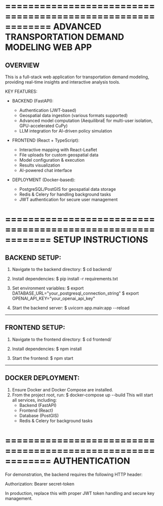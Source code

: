 ============================================================
        ADVANCED TRANSPORTATION DEMAND MODELING WEB APP
============================================================

OVERVIEW
---------
This is a full-stack web application for transportation demand modeling, 
providing real-time insights and interactive analysis tools.

KEY FEATURES:
- BACKEND (FastAPI):
  - Authentication (JWT-based)
  - Geospatial data ingestion (various formats supported)
  - Advanced model computation (AequilibraE for multi-user isolation, GPU-accelerated CuPy)
  - LLM integration for AI-driven policy simulation

- FRONTEND (React + TypeScript):
  - Interactive mapping with React-Leaflet
  - File uploads for custom geospatial data
  - Model configuration & execution
  - Results visualization
  - AI-powered chat interface

- DEPLOYMENT (Docker-based):
  - PostgreSQL/PostGIS for geospatial data storage
  - Redis & Celery for handling background tasks
  - JWT authentication for secure user management

============================================================
                      SETUP INSTRUCTIONS
============================================================

BACKEND SETUP:
---------------
1. Navigate to the backend directory:
   $ cd backend/

2. Install dependencies:
   $ pip install -r requirements.txt

3. Set environment variables:
   $ export DATABASE_URL="your_postgresql_connection_string"
   $ export OPENAI_API_KEY="your_openai_api_key"

4. Start the backend server:
   $ uvicorn app.main:app --reload

-----------------------------------------

FRONTEND SETUP:
---------------
1. Navigate to the frontend directory:
   $ cd frontend/

2. Install dependencies:
   $ npm install

3. Start the frontend:
   $ npm start

-----------------------------------------

DOCKER DEPLOYMENT:
-------------------
1. Ensure Docker and Docker Compose are installed.
2. From the project root, run:
   $ docker-compose up --build
   This will start all services, including:
   - Backend (FastAPI)
   - Frontend (React)
   - Database (PostGIS)
   - Redis & Celery for background tasks

============================================================
                     AUTHENTICATION
============================================================

For demonstration, the backend requires the following HTTP header:

   Authorization: Bearer secret-token

In production, replace this with proper JWT token handling 
and secure key management.